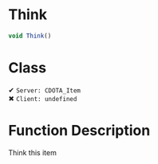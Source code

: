 # Think
```js
void Think()
```
# Class
✔ `Server: CDOTA_Item`  
✖ `Client: undefined`  

# Function Description
Think this item

